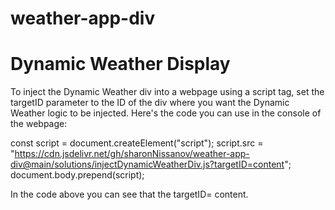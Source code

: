 # weather-app-div
 

# Dynamic Weather Display

To inject the Dynamic Weather div into a webpage using a script tag,
set the targetID parameter to the ID of the div where you want the Dynamic Weather logic to be injected.
Here's the code you can use in the console of the webpage:

const script = document.createElement("script");
script.src = "https://cdn.jsdelivr.net/gh/sharonNissanov/weather-app-div@main/solutions/injectDynamicWeatherDiv.js?targetID=content";
document.body.prepend(script);

In the code above you can see that the targetID= content.

